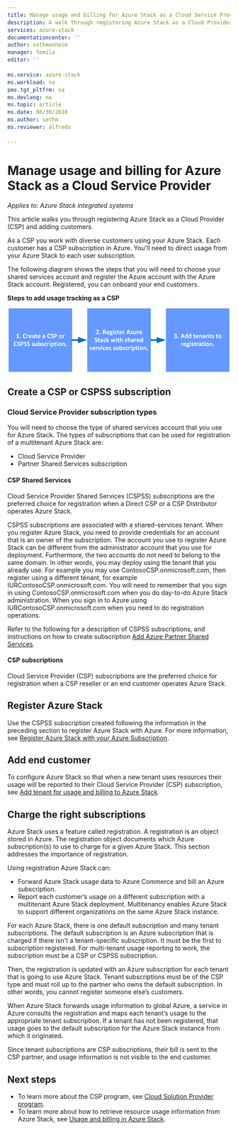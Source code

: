 ```yaml
---
title: Manage usage and billing for Azure Stack as a Cloud Service Provider | Microsoft Docs
description: A walk through registering Azure Stack as a Cloud Provider (CSP) and adding customers for billing.
services: azure-stack
documentationcenter: ''
author: sethmanheim
manager: femila
editor: ''

ms.service: azure-stack
ms.workload: na
pms.tgt_pltfrm: na
ms.devlang: na
ms.topic: article
ms.date: 08/30/2018
ms.author: sethm
ms.reviewer: alfredo

---
```


# Manage usage and billing for Azure Stack as a Cloud Service Provider 

*Applies to: Azure Stack integrated systems*

This article walks you through registering Azure Stack as a Cloud Provider (CSP) and adding customers.

As a CSP you work with diverse customers using your Azure Stack. Each customer has a CSP subscription in Azure. You'll need to direct usage from your Azure Stack to each user subscription.

The following diagram shows the steps that you will need to choose your shared services account and register the Azure account with the Azure Stack account. Registered, you can onboard your end customers.

**Steps to add usage tracking as a CSP**

![Process for enabling usage and management as a Cloud Service Provider.](media\azure-stack-add-manage-billing-as-a-csp\process-add-useage-as-a-csp.png)

## Create a CSP or CSPSS subscription

### Cloud Service Provider subscription types

You will need to choose the type of shared services account that you use for Azure Stack. The types of subscriptions that can be used for registration of a multitenant Azure Stack are:

 - Cloud Service Provider 
 - Partner Shared Services subscription 

#### CSP Shared Services

Cloud Service Provider Shared Services (CSPSS) subscriptions are the preferred choice for registration when a Direct CSP or a CSP Distributor operates Azure Stack.

CSPSS subscriptions are associated with a shared-services tenant. When you register Azure Stack, you need to provide credentials for an account that is an owner of the subscription. The account you use to register Azure Stack can be different from the administrator account that you use for deployment. Furthermore, the two accounts do *not* need to belong to the same domain. In other words, you may deploy using the tenant that you already use. For example you may use ContosoCSP.onmicrosoft.com, then register using a different tenant, for example IURContosoCSP.onmicrosoft.com. You will need to remember that you sign in using ContosoCSP.onmicrosoft.com when you do day-to-do Azure Stack administration. When you sign in to Azure using IURContosoCSP.onmicrosoft.com when you need to do registration operations.

Refer to the following for a description of CSPSS subscriptions, and instructions on how to create subscription [Add Azure Partner Shared Services](https://msdn.microsoft.com/partner-center/shared-services).

#### CSP subscriptions

Cloud Service Provider (CSP) subscriptions are the preferred choice for registration when a CSP reseller or an end customer operates  Azure Stack.

## Register Azure Stack

Use the CSPSS subscription created following the information in the preceding section to register Azure Stack with Azure. For more information, see [Register Azure Stack with your Azure Subscription](azure-stack-registration.md).

## Add end customer

To configure Azure Stack so that when a new tenant uses resources their usage will be reported to their Cloud Service Provider (CSP) subscription, see [Add tenant for usage and billing to Azure Stack](azure-stack-csp-howto-register-tenants.md).

## Charge the right subscriptions

Azure Stack uses a feature called registration. A registration is an object stored in Azure. The registration object documents which Azure subscription(s) to use to charge for a given Azure Stack. This section addresses the importance of registration.

Using registration Azure Stack can:
 - Forward Azure Stack usage data to Azure Commerce and bill an Azure subscription.
 - Report each customer’s usage on a different subscription with a multitenant Azure Stack deployment. Multitenancy enables Azure Stack to support different organizations on the same Azure Stack instance.

For each Azure Stack, there is one default subscription and many tenant subscriptions. The default subscription is an Azure subscription that is charged if there isn't a tenant-specific subscription. It must be the first to subscription registered. For multi-tenant usage reporting to work, the subscription must be a CSP or CSPSS subscription.

Then, the registration is updated with an Azure subscription for each tenant that is going to use Azure Stack. Tenant subscriptions must be of the CSP type and must roll up to the partner who owns the default subscription. In other words, you cannot register someone else’s customers.

When Azure Stack forwards usage information to global Azure, a service in Azure consults the registration and maps each tenant’s usage to the appropriate tenant subscription. If a tenant has not been registered, that usage goes to the default subscription for the Azure Stack instance from which it originated.

Since tenant subscriptions are CSP subscriptions, their bill is sent to the CSP partner, and usage information is not visible to the end customer.

## Next steps

 - To learn more about the CSP program, see [Cloud Solution Provider program](https://partner.microsoft.com/solutions/microsoft-cloud-solutions).
 - To learn more about how to retrieve resource usage information from Azure Stack, see [Usage and billing in Azure Stack](azure-stack-billing-and-chargeback.md).
